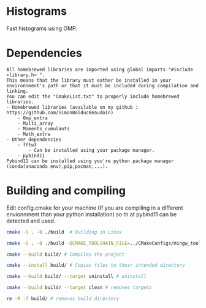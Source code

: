 # Histograms
Fast histograms using OMP.

# Dependencies
    All homebrewed libraries are imported using global imports "#include <library.h> ".
    This means that the library must eather be installed in your environnment's path or that it must be included during compilation and linking. 
    You can edit the "CmakeList.txt" to properly include homebrewed libraries.
    - Homebrewed libraries (available on my github : https://github.com/SimonBolducBeaudoin)
        - Omp_extra
        - Multi_array
        - Moments_cumulants
        - Math_extra
    - Other dependencies
        - fftw3
            - Can be installed using your package manager.
        - pybind11
    Pybind11 can be installed using you're python package manager (conda(anaconda env),pip,pacman,...).
    
# Building and compiling
Edit config.cmake for your machine (If you are compiling in a different envionnment than your python installation) so th  at pybind11 can be detected and used.
```bash
cmake -S . -B ./build  # Building in Linux
```
```bash
cmake -S . -B ./build -DCMAKE_TOOLCHAIN_FILE=../CMakeConfigs/mingw_toolchain.cmake # Building in Windows (Cross compiling on Cygwin with mingw)
```
```bash
cmake --build build/ # Compiles the project
```
```bash
cmake --install build/ # Copies files to their intended directory
```   
```bash
cmake --build build/ --target uninstall # uninstall 
```  
```bash
cmake --build build/ --target clean # removes targets 
```   
```bash
rm -R -f build/ # removes build directory
```   